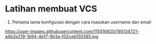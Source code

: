 # Latihan membuat VCS

1. Pertama tama konfigurasi dengan cara masukan username dan email


https://user-images.githubusercontent.com/115516820/195134721-a4b2e219-1b94-4e17-9b3a-f02ceb150385.jpg
